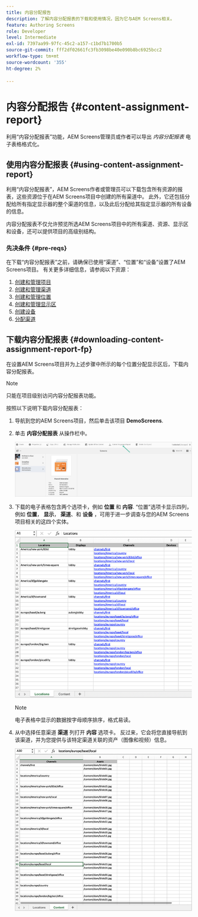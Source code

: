 ```yaml
---
title: 内容分配报告
description: 了解内容分配报表的下载和使用情况，因为它与AEM Screens相关。
feature: Authoring Screens
role: Developer
level: Intermediate
exl-id: 7397aa99-97fc-45c2-a157-c1bd7b1700b5
source-git-commit: fff2df02661fc3fb3098be40e090b8bc6925bcc2
workflow-type: tm+mt
source-wordcount: '355'
ht-degree: 2%

---
```


# 内容分配报告 {#content-assignment-report}

利用“内容分配报表”功能，AEM Screens管理员或作者可以导出 *内容分配报表* 电子表格格式化。

## 使用内容分配报表 {#using-content-assignment-report}

利用“内容分配报表”，AEM Screens作者或管理员可以下载包含所有资源的报表，这些资源位于在AEM Screens项目中创建的所有渠道中。 此外，它还包括分配给所有指定显示器的整个渠道的信息，以及此后分配给其指定显示器的所有设备的信息。

内容分配报表不仅允许预览所选AEM Screens项目中的所有渠道、资源、显示区和设备，还可以提供项目的高级别结构。


### 先决条件 {#pre-reqs}

在下载“内容分配报表”之前，请确保已使用“渠道”、“位置”和“设备”设置了AEM Screens项目。
有关更多详细信息，请参阅以下资源：

1. [创建和管理项目](/help/user-guide/creating-a-screens-project.md)
1. [创建和管理渠道](/help/user-guide/managing-channels.md)
1. [创建和管理位置](/help/user-guide/managing-locations.md)
1. [创建和管理显示区](/help/user-guide/managing-displays.md)
1. [创建设备](/help/user-guide/managing-devices.md)
1. [分配渠道](/help/user-guide/channel-assignment-latest-fp.md)


## 下载内容分配报表 {#downloading-content-assignment-report-fp}

在设置AEM Screens项目并为上述步骤中所示的每个位置分配显示区后，下载内容分配报表。

>[!NOTE]
>只能在项目级别访问内容分配报表功能。

按照以下说明下载内容分配报表：

1. 导航到您的AEM Screens项目，然后单击该项目 **DemoScreens**.

1. 单击 **内容分配报表** 从操作栏中。

   ![图像](/help/user-guide/assets/content-assignment-report/can-download.png)

1. 下载的电子表格包含两个选项卡，例如 **位置** 和 **内容**. “位置”选项卡显示四列，例如 **位置**， **显示**， **渠道**、和 **设备** ，可用于进一步调查与您的AEM Screens项目相关的这四个实体。

   ![图像](/help/user-guide/assets/content-assignment-report/report-sheet1.png)

   >[!NOTE]
   >电子表格中显示的数据按字母顺序排序，格式易读。

1. 从中选择任意渠道 **渠道** 列打开 **内容** 选项卡。 反过来，它会将您直接导航到该渠道，并为您提供与该特定渠道关联的资产（图像和视频）信息。

   ![图像](/help/user-guide/assets/content-assignment-report/report-sheet2.png)
